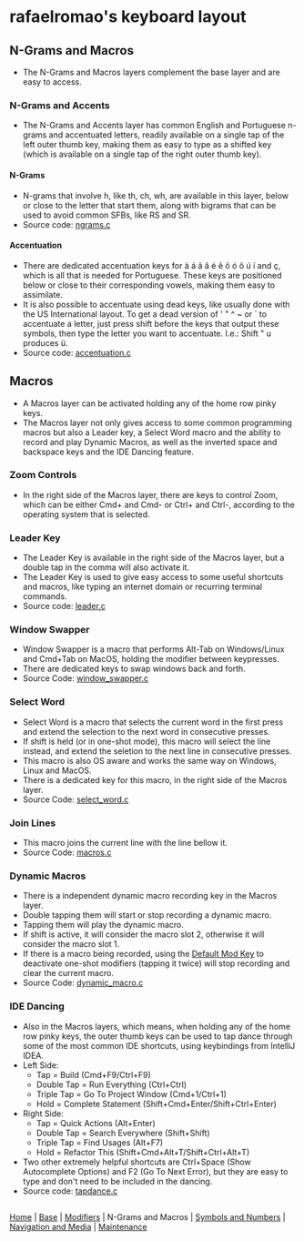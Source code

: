 # rafaelromao's keyboard layout

## N-Grams and Macros
- The N-Grams and Macros layers complement the base layer and are easy to access.

### N-Grams and Accents
- The N-Grams and Accents layer has common English and Portuguese n-grams and accentuated letters, readily available on a single tap of the left outer thumb key, making them as easy to type as a shifted key (which is available on a single tap of the right outer thumb key).

#### N-Grams
- N-grams that involve h, like th, ch, wh, are available in this layer, below or close to the letter that start them, along with bigrams that can be used to avoid common SFBs, like RS and SR.
- Source code: [ngrams.c](../src/qmk/users/rafaelromao/features/ngrams.c)

#### Accentuation
- There are dedicated accentuation keys for à á ã â é ê õ ó ô ú í and ç, which is all that is needed for Portuguese. These keys are positioned below or close to their corresponding vowels, making them easy to assimilate.
- It is also possible to accentuate using dead keys, like usually done with the US International layout. To get a dead version of ' " ^ ~ or ` to accentuate a letter, just press shift before the keys that output these symbols, then type the letter you want to accentuate. I.e.: Shift " u produces ü. 
- Source code: [accentuation.c](../src/qmk/users/rafaelromao/features/accentuation.c)

## Macros
- A Macros layer can be activated holding any of the home row pinky keys.
- The Macros layer not only gives access to some common programming macros but also a Leader key, a Select Word macro and the ability to record and play Dynamic Macros, as well as the inverted space and backspace keys and the IDE Dancing feature.

### Zoom Controls
- In the right side of the Macros layer, there are keys to control Zoom, which can be either Cmd+ and Cmd- or Ctrl+ and Ctrl-, according to the operating system that is selected.

### Leader Key
- The Leader Key is available in the right side of the Macros layer, but a double tap in the comma will also activate it.
- The Leader Key is used to give easy access to some useful shortcuts and macros, like typing an internet domain or recurring terminal commands.
- Source code: [leader.c](../src/qmk/users/rafaelromao/features/leader.c)

### Window Swapper
- Window Swapper is a macro that performs Alt-Tab on Windows/Linux and Cmd+Tab on MacOS, holding the modifier between keypresses. 
- There are dedicated keys to swap windows back and forth.
- Source Code: [window_swapper.c](../src/qmk/users/rafaelromao/features/window_swapper.c)

### Select Word
- Select Word is a macro that selects the current word in the first press and extend the selection to the next word in consecutive presses.
- If shift is held (or in one-shot mode), this macro will select the line instead, and extend the seletion to the next line in consecutive presses.
- This macro is also OS aware and works the same way on Windows, Linux and MacOS.
- There is a dedicated key for this macro, in the right side of the Macros layer.
- Source Code: [select_word.c](../src/qmk/users/rafaelromao/features/select_word.c)

### Join Lines
- This macro joins the current line with the line bellow it.
- Source Code: [macros.c](../src/qmk/users/rafaelromao/features/macros.c)

### Dynamic Macros
- There is a independent dynamic macro recording key in the Macros layer.
- Double tapping them will start or stop recording a dynamic macro.
- Tapping them will play the dynamic macro.
- If shift is active, it will consider the macro slot 2, otherwise it will consider the macro slot 1.
- If there is a macro being recorded, using the [Default Mod Key](modifiers.md#default-mod-and-alt-thumb-keys) to deactivate one-shot modifiers (tapping it twice) will stop recording and clear the current macro.
- Source Code: [dynamic_macro.c](../src/qmk/users/rafaelromao/features/dynamic_macro.c)

### IDE Dancing
- Also in the Macros layers, which means, when holding any of the home row pinky keys, the outer thumb keys can be used to tap dance through some of the most common IDE shortcuts, using keybindings from IntelliJ IDEA.
- Left Side:
    - Tap = Build (Cmd+F9/Ctrl+F9)
    - Double Tap = Run Everything (Ctrl+Ctrl)
    - Triple Tap = Go To Project Window (Cmd+1/Ctrl+1)
    - Hold = Complete Statement (Shift+Cmd+Enter/Shift+Ctrl+Enter)
- Right Side:
    - Tap = Quick Actions (Alt+Enter)
    - Double Tap = Search Everywhere (Shift+Shift)
    - Triple Tap = Find Usages (Alt+F7)
    - Hold = Refactor This (Shift+Cmd+Alt+T/Shift+Ctrl+Alt+T)
- Two other extremely helpful shortcuts are Ctrl+Space (Show Autocomplete Options) and F2 (Go To Next Error), but they are easy to type and don't need to be included in the dancing.
- Source code: [tapdance.c](../src/qmk/users/rafaelromao/features/tapdance.c)

##
[Home](../readme.md) | 
[Base](base.md) |
[Modifiers](modifiers.md) |
N-Grams and Macros |
[Symbols and Numbers](symbols.md) |
[Navigation and Media](navigation.md) |
[Maintenance](maintenance.md)
